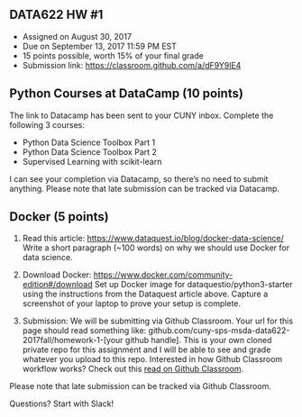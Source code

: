 ## DATA622 HW #1
- Assigned on August 30, 2017
- Due on September 13, 2017 11:59 PM EST
- 15 points possible, worth 15% of your final grade
- Submission link: https://classroom.github.com/a/dF9Y9lE4


## Python Courses at DataCamp (10 points)

The link to Datacamp has been sent to your CUNY inbox.  Complete the following 3 courses:
- Python Data Science Toolbox Part 1
- Python Data Science Toolbox Part 2
- Supervised Learning with scikit-learn

I can see your completion via Datacamp, so there’s no need to submit anything. Please note that late submission can be tracked via Datacamp.



## Docker (5 points)

1. Read this article:
https://www.dataquest.io/blog/docker-data-science/
Write a short paragraph (~100 words) on why we should use Docker for data science.  

2. Download Docker: 
https://www.docker.com/community-edition#/download
Set up Docker image for dataquestio/python3-starter using the instructions from the Dataquest article above.  Capture a screenshot of your laptop to prove your setup is complete.

3. Submission:
We will be submitting via Github Classroom.  Your url for this page should read something like: github.com/cuny-sps-msda-data622-2017fall/homework-1-[your github handle].  This is your own cloned private repo for this assignment and I will be able to see and grade whatever you upload to this repo.  Interested in how Github Classroom workflow works?  Check out this [read on Github Classroom](https://github.com/blog/2387-learn-by-doing-at-cal-poly-with-github-and-raspberry-pi).  

Please note that late submission can be tracked via Github Classroom.



Questions?  Start with Slack!
